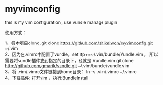 # myvimconfig
this is my vim configuration , use vundle manage plugin 
<br>

使用方式：

1、将本项目clone, git clone https://github.com/shikaiwen/myvimconfig.git ~/.vim <br>
2、因为在.vimrc中配置了vundle，set rtp+=~/.vim/bundle/Vundle.vim ， 所以需要将vundle插件放到指定的目录下，也就是 Vundle.vim
git clone http://github.com/gmarik/vundle.git ~/.vim/bundle/vundle.vim
<br>
3、将 .vim/.vimrc文件链接到home目录：  ln -s .vim/.vimrc ~/.vimrc
<br>
4、下载插件: 打开vim ，执行:BundleInstall
<br>
